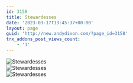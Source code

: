 ```yaml
---
id: 3158
title: Stewardesses
date: '2023-03-17T13:45:37+00:00'
layout: page
guid: 'http://new.andydixon.com/?page_id=3158'
trx_addons_post_views_count:
    - '1'
---
```


![Stewardesses](https://i0.wp.com/assets.g8x2.ldn.idrivee2-23.com/posters/Stewardesses%2001.jpg?w=1200&ssl=1 "Stewardesses")  
![Stewardesses](https://i0.wp.com/assets.g8x2.ldn.idrivee2-23.com/posters/Stewardesses%2002.jpg?w=1200&ssl=1 "Stewardesses")  
![Stewardesses](https://i0.wp.com/assets.g8x2.ldn.idrivee2-23.com/posters/Stewardesses%2003.jpg?w=1200&ssl=1 "Stewardesses")